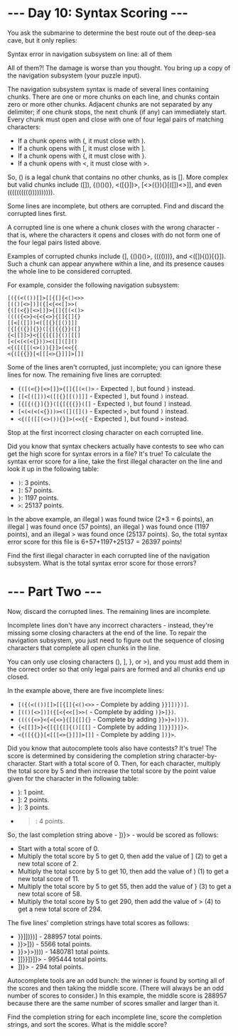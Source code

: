 # --- Day 10: Syntax Scoring ---

You ask the submarine to determine the best route out of the deep-sea cave, but it only replies:

Syntax error in navigation subsystem on line: all of them

All of them?! The damage is worse than you thought. You bring up a copy of the navigation subsystem (your puzzle input).

The navigation subsystem syntax is made of several lines containing chunks. There are one or more chunks on each line, and chunks contain zero or more other chunks. Adjacent chunks are not separated by any delimiter; if one chunk stops, the next chunk (if any) can immediately start. Every chunk must open and close with one of four legal pairs of matching characters:

- If a chunk opens with (, it must close with ).
- If a chunk opens with [, it must close with ].
- If a chunk opens with {, it must close with }.
- If a chunk opens with <, it must close with >.

So, () is a legal chunk that contains no other chunks, as is []. More complex but valid chunks include ([]), {()()()}, <([{}])>, [<>({}){}[([])<>]], and even (((((((((()))))))))).

Some lines are incomplete, but others are corrupted. Find and discard the corrupted lines first.

A corrupted line is one where a chunk closes with the wrong character - that is, where the characters it opens and closes with do not form one of the four legal pairs listed above.

Examples of corrupted chunks include (], {()()()>, (((()))}, and <([]){()}[{}]). Such a chunk can appear anywhere within a line, and its presence causes the whole line to be considered corrupted.

For example, consider the following navigation subsystem:

```
[({(<(())[]>[[{[]{<()<>>
[(()[<>])]({[<{<<[]>>(
{([(<{}[<>[]}>{[]{[(<()>
(((({<>}<{<{<>}{[]{[]{}
[[<[([]))<([[{}[[()]]]
[{[{({}]{}}([{[{{{}}([]
{<[[]]>}<{[{[{[]{()[[[]
[<(<(<(<{}))><([]([]()
<{([([[(<>()){}]>(<<{{
<{([{{}}[<[[[<>{}]]]>[]]
```

Some of the lines aren't corrupted, just incomplete; you can ignore these lines for now. The remaining five lines are corrupted:

- `{([(<{}[<>[]}>{[]{[(<()>` - Expected `]`, but found `}` instead.
- `[[<[([]))<([[{}[[()]]]` - Expected `]`, but found `)` instead.
- `[{[{({}]{}}([{[{{{}}([]` - Expected `)`, but found `]` instead.
- `[<(<(<(<{}))><([]([]()` - Expected `>`, but found `)` instead.
- `<{([([[(<>()){}]>(<<{{` - Expected `]`, but found `>` instead.

Stop at the first incorrect closing character on each corrupted line.

Did you know that syntax checkers actually have contests to see who can get the high score for syntax errors in a file? It's true! To calculate the syntax error score for a line, take the first illegal character on the line and look it up in the following table:

- `)`: 3 points.
- `]`: 57 points.
- `}`: 1197 points.
- `>`: 25137 points.

In the above example, an illegal ) was found twice (2*3 = 6 points), an illegal ] was found once (57 points), an illegal } was found once (1197 points), and an illegal > was found once (25137 points). So, the total syntax error score for this file is 6+57+1197+25137 = 26397 points!

Find the first illegal character in each corrupted line of the navigation subsystem. What is the total syntax error score for those errors?

# --- Part Two ---

Now, discard the corrupted lines. The remaining lines are incomplete.

Incomplete lines don't have any incorrect characters - instead, they're missing some closing characters at the end of the line. To repair the navigation subsystem, you just need to figure out the sequence of closing characters that complete all open chunks in the line.

You can only use closing characters (), ], }, or >), and you must add them in the correct order so that only legal pairs are formed and all chunks end up closed.

In the example above, there are five incomplete lines:

- `[({(<(())[]>[[{[]{<()<>>` - Complete by adding `}}]])})]`.
- `[(()[<>])]({[<{<<[]>>(` - Complete by adding `)}>]})`.
- `(((({<>}<{<{<>}{[]{[]{}` - Complete by adding `}}>}>))))`.
- `{<[[]]>}<{[{[{[]{()[[[]` - Complete by adding `]]}}]}]}>`.
- `<{([{{}}[<[[[<>{}]]]>[]]` - Complete by adding `])}>`.

Did you know that autocomplete tools also have contests? It's true! The score is determined by considering the completion string character-by-character. Start with a total score of 0. Then, for each character, multiply the total score by 5 and then increase the total score by the point value given for the character in the following table:

- ): 1 point.
- ]: 2 points.
- }: 3 points.
- >: 4 points.

So, the last completion string above - ])}> - would be scored as follows:

- Start with a total score of 0.
- Multiply the total score by 5 to get 0, then add the value of ] (2) to get a new total score of 2.
- Multiply the total score by 5 to get 10, then add the value of ) (1) to get a new total score of 11.
- Multiply the total score by 5 to get 55, then add the value of } (3) to get a new total score of 58.
- Multiply the total score by 5 to get 290, then add the value of > (4) to get a new total score of 294.

The five lines' completion strings have total scores as follows:

- }}]])})] - 288957 total points.
- )}>]}) - 5566 total points.
- }}>}>)))) - 1480781 total points.
- ]]}}]}]}> - 995444 total points.
- ])}> - 294 total points.

Autocomplete tools are an odd bunch: the winner is found by sorting all of the scores and then taking the middle score. (There will always be an odd number of scores to consider.) In this example, the middle score is 288957 because there are the same number of scores smaller and larger than it.

Find the completion string for each incomplete line, score the completion strings, and sort the scores. What is the middle score?
